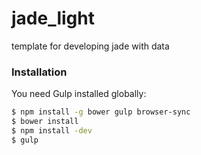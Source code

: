 

# jade_light
template for developing jade with data 
### Installation
You need Gulp installed globally:
```sh
$ npm install -g bower gulp browser-sync
$ bower install
$ npm install -dev
$ gulp

```
